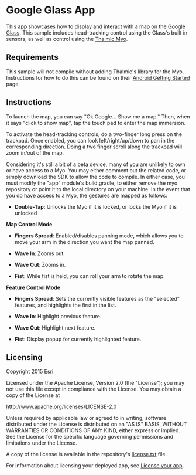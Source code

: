 Google Glass App
=======================
This app showcases how to display and interact with a map on the [Google Glass](https://developers.google.com/glass/). This sample includes head-tracking control using the Glass's built in sensors, as well as control using the [Thalmic Myo](https://www.thalmic.com/en/myo/). 

## Requirements
This sample will not compile without adding Thalmic's library for the Myo. Instructions for how to do this can be found on their [Android Getting Started](https://developer.thalmic.com/docs/api_reference/android/getting-started.html) page.

## Instructions
To launch the map, you can say "Ok Google... Show me a map." Then, when it says "click to show map", tap the touch pad to enter the map immersion.

To activate the head-tracking controls, do a two-finger long press on the trackpad. Once enabled, you can look left/right/up/down to pan in the corresponding direction. Doing a two finger scroll along the trackpad will zoom in/out of the map.

Considering it's still a bit of a beta device, many of you are unlikely to own or have access to a Myo. You may either comment out the related code, or simply download the SDK to allow the code to compile. In either case, you must modify the "app" module's build.gradle, to either remove the myo repository or point it to the local directory on your machine. In the event that you do have access to a Myo, the gestures are mapped as follows:

  * **Double-Tap**: Unlocks the Myo if it is locked, or locks the Myo if it is unlocked

**Map Control Mode**

  * **Fingers Spread**: Enabled/disables panning mode, which allows you to move your arm in the direction you want the map panned.
  
  * **Wave In**: Zooms out.
   
  * **Wave Out**: Zooms in.
  
  * **Fist**: While fist is held, you can roll your arm to rotate the map.

**Feature Control Mode**

  * **Fingers Spread**: Sets the currently visible features as the "selected" features, and highlights the first in the list.
  
  * **Wave In**: Highlight previous feature.
  
  * **Wave Out**: Highlight next feature.
  
  * **Fist**: Display popup for currently highlighted feature.


## Licensing
Copyright 2015 Esri

Licensed under the Apache License, Version 2.0 (the "License"); you may not use this file except in compliance with the License. You may obtain a copy of the License at

http://www.apache.org/licenses/LICENSE-2.0

Unless required by applicable law or agreed to in writing, software distributed under the License is distributed on an "AS IS" BASIS, WITHOUT WARRANTIES OR CONDITIONS OF ANY KIND, either express or implied. See the License for the specific language governing permissions and limitations under the License.

A copy of the license is available in the repository's [license.txt](https://github.com/Esri/arcgis-runtime-demos-android/blob/master/license.txt) file.

For information about licensing your deployed app, see [License your app](https://developers.arcgis.com/android/guide/license-your-app.htm).
